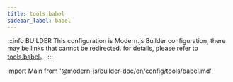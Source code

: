 ```yaml
---
title: tools.babel
sidebar_label: babel
---
```


:::info BUILDER
This configuration is Modern.js Builder configuration, there may be links that cannot be redirected. for details, please refer to [tools.babel](https://modernjs.dev/builder/zh/api/config-tools.html#tools-babel)。
:::

import Main from '@modern-js/builder-doc/en/config/tools/babel.md'

<Main />
